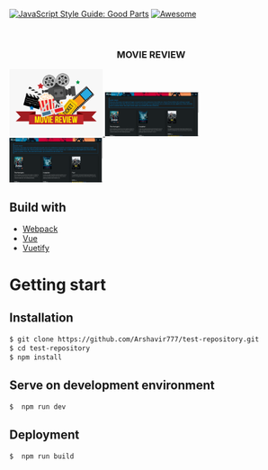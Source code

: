[![JavaScript Style Guide: Good Parts](https://img.shields.io/badge/code%20style-goodparts-brightgreen.svg?style=flat)](https://github.com/dwyl/goodparts "JavaScript The Good Parts")
[![Awesome](https://awesome.re/badge.svg)](https://awesome.re) 

<!-- PROJECT LOGO -->
<br />
<p align="center">
  
  <h3 align="center">MOVIE REVIEW</h3>
  <a href="https://github.com/othneildrew/Best-README-Template">
    <img src="logo.png" alt="Logo" width="33%" height="20%">
    <img src="Screenshot from 2019-10-03 00-34-00.png" alt="Logo" width="33%" height="20%">
    <img src="Screenshot from 2019-10-03 00-34-00.png" alt="Logo" width="33%" height="20%">
  
  </a>

## Build with
<ul>
  <li> <a href="https://webpack.org/"> Webpack </a> </li>
  <li> <a href="https://vuejs.org/"> Vue </a> </li>
  <li> <a href="https://vuetifyjs.com"> Vuetify </a> </li>
</ul>

# Getting start 
## Installation 
```
$ git clone https://github.com/Arshavir777/test-repository.git
$ cd test-repository
$ npm install
```
## Serve on development environment
```
$  npm run dev 
```
## Deployment
```
$  npm run build 
```
